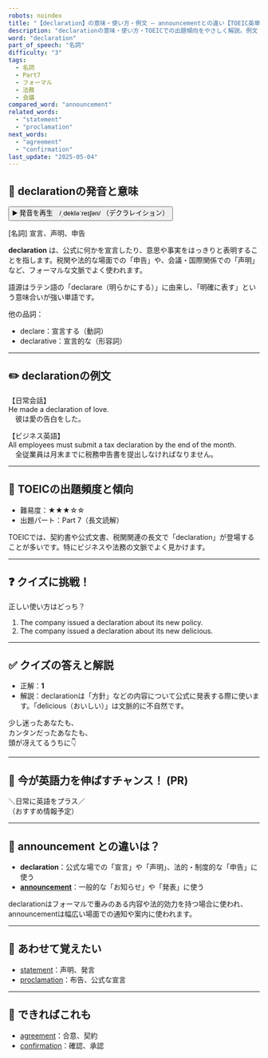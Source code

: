 ```yaml
---
robots: noindex
title: "【declaration】の意味・使い方・例文 ― announcementとの違い【TOEIC英単語】"
description: "declarationの意味・使い方・TOEICでの出題傾向をやさしく解説。例文・クイズ付きでannouncementとの違いもわかりやすく学べます。"
word: "declaration"
part_of_speech: "名詞"
difficulty: "3"
tags:
  - 名詞
  - Part7
  - フォーマル
  - 法務
  - 会議
compared_word: "announcement"
related_words:
  - "statement"
  - "proclamation"
next_words:
  - "agreement"
  - "confirmation"
last_update: "2025-05-04"
---
```


## 🔰 declarationの発音と意味

<button class="play-audio" onclick="playTTS('declaration')">
  <span class="play-audio-main">
    ▶️ 発音を再生　/ˌdekləˈreɪʃən/
  </span>
  <span class="play-audio-sub">
    （デクラレイション）
  </span>
</button>

[名詞] 宣言、声明、申告

**declaration** は、公式に何かを宣言したり、意思や事実をはっきりと表明することを指します。税関や法的な場面での「申告」や、会議・国際関係での「声明」など、フォーマルな文脈でよく使われます。

語源はラテン語の「declarare（明らかにする）」に由来し、「明確に表す」という意味合いが強い単語です。

他の品詞：  
- declare：宣言する（動詞）
- declarative：宣言的な（形容詞）

---

## ✏️ declarationの例文

【日常会話】  
He made a declaration of love.  
　彼は愛の告白をした。

【ビジネス英語】  
All employees must submit a tax declaration by the end of the month.  
　全従業員は月末までに税務申告書を提出しなければなりません。

---

## 🎯 TOEICの出題頻度と傾向

- 難易度：★★★☆☆
- 出題パート：Part 7（長文読解）

TOEICでは、契約書や公式文書、税関関連の長文で「declaration」が登場することが多いです。特にビジネスや法務の文脈でよく見かけます。

---

## ❓ クイズに挑戦！

正しい使い方はどっち？

1. The company issued a declaration about its new policy.  
2. The company issued a declaration about its new delicious.

---

## ✅ クイズの答えと解説

- 正解：**1**
- 解説：declarationは「方針」などの内容について公式に発表する際に使います。「delicious（おいしい）」は文脈的に不自然です。

少し迷ったあなたも、  
カンタンだったあなたも、  
頭が冴えてるうちに👇️

---

## 🚀 今が英語力を伸ばすチャンス！ (PR)

<div class="info-center">
＼日常に英語をプラス／<br>  
（おすすめ情報予定）
</div>

---

## 🤔  announcement との違いは？

- **declaration**：公式な場での「宣言」や「声明」、法的・制度的な「申告」に使う
- **[announcement](/word/announcement)**：一般的な「お知らせ」や「発表」に使う

declarationはフォーマルで重みのある内容や法的効力を持つ場合に使われ、announcementは幅広い場面での通知や案内に使われます。

---

## 🧩 あわせて覚えたい

- [statement](/word/statement)：声明、発言
- [proclamation](/word/proclamation)：布告、公式な宣言

---

## 📖 できればこれも

- [agreement](/word/agreement)：合意、契約
- [confirmation](/word/confirmation)：確認、承認

<!-- cvid: aid08_bid23 -->

